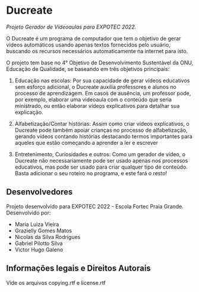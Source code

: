 # Ducreate
*Projeto Gerador de Videoaulas para EXPOTEC 2022.*

O Ducreate é um programa de computador que tem o objetivo de gerar vídeos automáticos usando apenas textos fornecidos pelo usuário, buscando os recursos necessários automaticamente na internet para isto. 

O projeto tem base no 4° Objetivo de Desenvolvimento Sustentável da ONU, Educação de Qualidade, se baseando em três objetivos principais:

1. Educação nas escolas: Por sua capacidade de gerar vídeos educativos sem esforço adicional, o Ducreate auxilia professores e alunos no processo de aprendizagem. Em casos de ausência, um professor pode, por exemplo, elaborar uma videoaula com o conteúdo que seria ministrado, ou então elaborar vídeos explicativos para detalhar sua explicação.

2. Alfabetização/Contar histórias: Assim como criar vídeos explicativos, o Ducreate pode também apoiar crianças no processo de alfabetização, gerando vídeos contando histórias destacando termos importantes para aqueles que estão começando a aprender a ler e escrever

3. Entretenimento, Curiosidades e outros: Como um gerador de vídeo, o Ducreate não necessariamente pode ser usado apenas nos processos educativos, mas pode ser usado para criar qualquer tipo de conteúdo. Basta adicionar o seu roteiro no programa, e este fará o resto!

## Desenvolvedores

Projeto desenvolvido para EXPOTEC 2022 - Escola Fortec Praia Grande.
Desenvolvido por:
- Maria Luiza Vieira
- Grazielly Gomes Matos
- Nicolas da Silva Rodrigues
- Gabriel Pilotto Silva
- Victor Hugo Galeno

## Informações legais e Direitos Autorais

Vide os arquivos copying.rtf e license.rtf